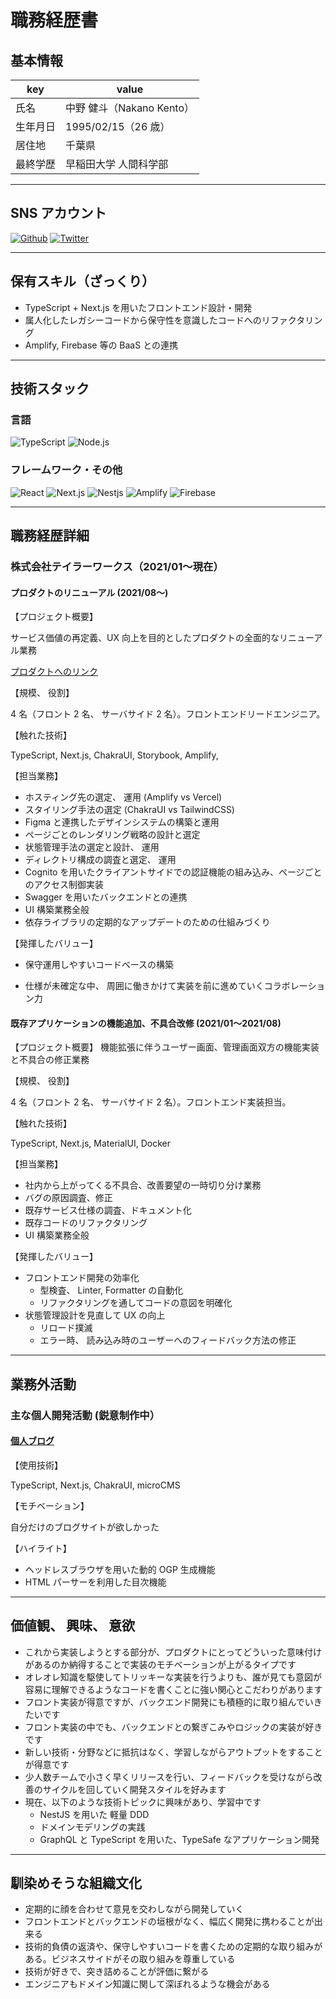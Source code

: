 # 職務経歴書

## 基本情報

| key      | value                     |
| -------- | ------------------------- |
| 氏名     | 中野 健斗（Nakano Kento） |
| 生年月日 | 1995/02/15（26 歳）       |
| 居住地   | 千葉県                    |
| 最終学歴 | 早稲田大学 人間科学部     |

---

## SNS アカウント

<p>
<a href="https://github.com/pocketech" target="_blank"><img alt="Github" src="https://img.shields.io/badge/pocketech-%2312100E.svg?&style=flat-square&logo=Github&logoColor=white" /></a>
<a href="https://twitter.com/pochi2pocket" target="_blank"><img alt="Twitter" src="https://img.shields.io/badge/@pochi2pocket-%231DA1F2.svg?&style=flat-square&logo=twitter&logoColor=white" /></a>
</p>

---

## 保有スキル（ざっくり）

- TypeScript + Next.js を用いたフロントエンド設計・開発
- 属人化したレガシーコードから保守性を意識したコードへのリファクタリング
- Amplify, Firebase 等の BaaS との連携

---

## 技術スタック

### 言語

<p>
  <img alt="TypeScript" src="https://img.shields.io/badge/-TypeScript-007ACC?style=flat&logo=typescript&logoColor=white" />
  <img alt='Node.js' src="https://img.shields.io/badge/-Node.js-80997A.svg?logo=node.js&style=flat">
</p>

### フレームワーク・その他

<p>
  <img alt="React" src="https://img.shields.io/badge/-React-555.svg?logo=react&style=flat" />
  <img alt='Next.js' src="https://img.shields.io/badge/-Next.js-000000.svg?logo=next.js&style=flat">
  <img alt='Nestjs' src="https://img.shields.io/badge/-Nestjs-000.svg?logo=nestjs&logoColor=E0234E&style=flat">
  <img alt="Amplify" src="https://img.shields.io/badge/-Amplify-fff?style=flat&logo=awsamplify&logoColor=FF9900" />
  <img alt="Firebase" src="https://img.shields.io/badge/-Firebase-FFCA28?style=flat&logo=Firebase&logoColor=white" />
</p>

---

## 職務経歴詳細

### 株式会社テイラーワークス（2021/01〜現在）

#### プロダクトのリニューアル (2021/08〜)

【プロジェクト概要】

サービス価値の再定義、UX 向上を目的としたプロダクトの全面的なリニューアル業務

[プロダクトへのリンク](https://app.tailorworks.com/)

【規模、 役割】

4 名（フロント 2 名、 サーバサイド 2 名）。フロントエンドリードエンジニア。

【触れた技術】

TypeScript, Next.js, ChakraUI,
Storybook, Amplify,

【担当業務】

- ホスティング先の選定、 運用 (Amplify vs Vercel)
- スタイリング手法の選定 (ChakraUI vs TailwindCSS)
- Figma と連携したデザインシステムの構築と運用
- ページごとのレンダリング戦略の設計と選定
- 状態管理手法の選定と設計、 運用
- ディレクトリ構成の調査と選定、 運用
- Cognito を用いたクライアントサイドでの認証機能の組み込み、ページごとのアクセス制御実装
- Swagger を用いたバックエンドとの連携
- UI 構築業務全般
- 依存ライブラリの定期的なアップデートのための仕組みづくり

【発揮したバリュー】

- 保守運用しやすいコードベースの構築

- 仕様が未確定な中、 周囲に働きかけて実装を前に進めていくコラボレーション力

#### 既存アプリケーションの機能追加、不具合改修 (2021/01〜2021/08)

【プロジェクト概要】
機能拡張に伴うユーザー画面、管理画面双方の機能実装と不具合の修正業務

【規模、 役割】

4 名（フロント 2 名、 サーバサイド 2 名）。フロントエンド実装担当。

【触れた技術】

TypeScript, Next.js, MaterialUI, Docker

【担当業務】

- 社内から上がってくる不具合、改善要望の一時切り分け業務
- バグの原因調査、修正
- 既存サービス仕様の調査、ドキュメント化
- 既存コードのリファクタリング
- UI 構築業務全般

【発揮したバリュー】

- フロントエンド開発の効率化
  - 型検査、 Linter, Formatter の自動化
  - リファクタリングを通してコードの意図を明確化
- 状態管理設計を見直して UX の向上
  - リロード撲滅
  - エラー時、 読み込み時のユーザーへのフィードバック方法の修正

---

## 業務外活動

### 主な個人開発活動 (鋭意制作中）

#### [個人ブログ](https://github.com/pocketech/myblog)

【使用技術】

TypeScript, Next.js, ChakraUI, microCMS

【モチベーション】

自分だけのブログサイトが欲しかった

【ハイライト】

- ヘッドレスブラウザを用いた動的 OGP 生成機能
- HTML パーサーを利用した目次機能

<!-- #### [リアルタイムチャットアプリ](https://firebase-chat-app-eta.vercel.app)

【使用技術】

TypeScript, Next.js, ChakraUI,
Firebase(Authentication, Cloud Firestore, Storage,
Cloud Functions, Emulator Suite)

【モチベーション】

ポーリングに頼らないチャットアプリケーションをサクッと作ってみたかった。

【ハイライト】

- Slack ライクなチャット画面
- 認証フロー
- Identicon の採用 -->

---

## 価値観、 興味、 意欲

- これから実装しようとする部分が、プロダクトにとってどういった意味付けがあるのか納得することで実装のモチベーションが上がるタイプです
- オレオレ知識を駆使してトリッキーな実装を行うよりも、誰が見ても意図が容易に理解できるようなコードを書くことに強い関心とこだわりがあります
- フロント実装が得意ですが、バックエンド開発にも積極的に取り組んでいきたいです
- フロント実装の中でも、バックエンドとの繋ぎこみやロジックの実装が好きです
- 新しい技術・分野などに抵抗はなく、学習しながらアウトプットをすることが得意です
- 少人数チームで小さく早くリリースを行い、フィードバックを受けながら改善のサイクルを回していく開発スタイルを好みます
- 現在、以下のような技術トピックに興味があり、学習中です
  - NestJS を用いた 軽量 DDD
  - ドメインモデリングの実践
  - GraphQL と TypeScript を用いた、TypeSafe なアプリケーション開発

---

## 馴染めそうな組織文化

- 定期的に顔を合わせて意見を交わしながら開発していく
- フロントエンドとバックエンドの垣根がなく、幅広く開発に携わることが出来る
- 技術的負債の返済や、保守しやすいコードを書くための定期的な取り組みがある。ビジネスサイドがその取り組みを尊重している
- 技術が好きで、突き詰めることが評価に繋がる
- エンジニアもドメイン知識に関して深ぼれるような機会がある
